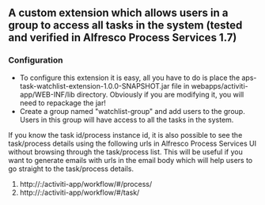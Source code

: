 
## A custom extension which allows users in a group to access all tasks in the system (tested and verified in Alfresco Process Services 1.7)

### Configuration 

* To configure this extension it is easy, all you have to do is place the aps-task-watchlist-extension-1.0.0-SNAPSHOT.jar file in webapps/activiti-app/WEB-INF/lib directory. Obviously if you are modifying it, you will need to repackage the jar!
* Create a group named "watchlist-group" and add users to the group. Users in this group will have access to all the tasks in the system.

If you know the task id/process instance id, it is also possible to see the task/process details using the following urls in Alfresco Process Services UI without browsing through the task/process list. This will be useful if you want to generate emails with urls in the email body which will help users to go straight to the task/process details.

1. http://<host>:<port>/activiti-app/workflow/#/process/<processInstanceId>
2. http://<host>:<port>/activiti-app/workflow/#/task/<taskId>



